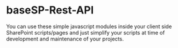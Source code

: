 # baseSP-Rest-API
You can use these simple javascript modules inside your client side SharePoint scripts/pages and just simplify your scripts at time of development and maintenance of your projects.
